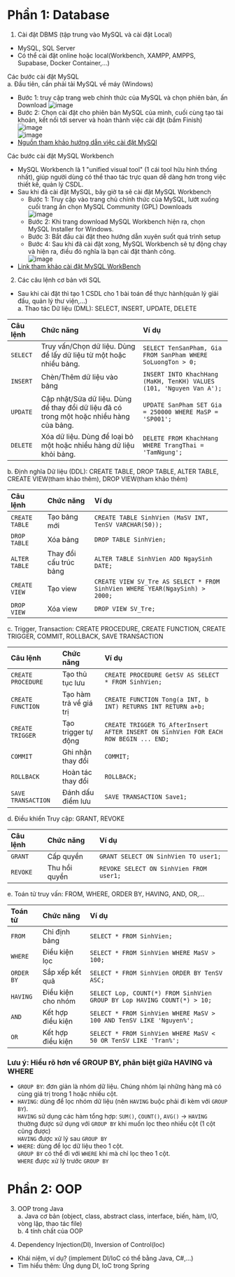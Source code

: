 # Phần 1: Database
1. Cài đặt DBMS (tập trung vào MySQL và cài đặt Local)
- MySQL, SQL Server
- Có thể cài đặt online hoặc local(Workbench, XAMPP, AMPPS, Supabase, Docker Container,...)

Các bước cài đặt MySQL  
a. Đầu tiên, cần phải tải MySQL về máy (Windows)
- Bước 1: truy cập trang web chính thức của MySQL và chọn phiên bản, ấn Download
![image](image/download%20mysql.png)
- Bước 2: Chọn cài đặt cho phiên bản MySQL của mình, cuối cùng tạo tài khoản, kết nối tới server và hoàn thành việc cài đặt (bấm Finish)
![image](image/taoTKSQL.png)  
![image](image/connect.png)  
- [Nguồn tham khảo hướng dẫn việc cài đặt MySQl](https://www.geeksforgeeks.org/mysql/how-to-install-mysql-in-windows/)

Các bước cài đặt MySQL Workbench
- MySQL Workbench là 1 "unified visual tool" (1 cái tool hữu hình thống nhất), giúp người dùng có thể thao tác trực quan dễ dàng hơn trong việc thiết kế, quản lý CSDL.
- Sau khi đã cài đặt MySQL, bây giờ ta sẽ cài đặt MySQL Workbench
    - Bước 1: Truy cập vào trang chủ chính thức của MySQL, lướt xuống cuối trang ấn chọn MySQL Community (GPL) Downloads  
    ![image](image/downloadWB1.png)  
    - Bước 2: Khi trang download MySQL Workbench hiện ra, chọn MySQL Installer for Windows.
    - Bước 3: Bắt đầu cài đặt theo hướng dẫn xuyên suốt quá trình setup
    - Bước 4: Sau khi đã cài đặt xong, MySQL Workbench sẽ tự động chạy và hiện ra, điều đó nghĩa là bạn cài đặt thành công.  
    ![image](image/success.png)
- [Link tham khảo cài đặt MySQL WorkBench](https://www.geeksforgeeks.org/installation-guide/how-to-install-sql-workbench-for-mysql-on-windows/)

2. Các câu lệnh cơ bản với SQL
- Sau khi cài đặt thì tạo 1 CSDL cho 1 bài toán để thực hành(quản lý giải đấu, quản lý thư viện,...)  
a. Thao tác Dữ liệu (DML): SELECT, INSERT, UPDATE, DELETE

|Câu lệnh|Chức năng|Ví dụ|
|:---|:---|:---|
|`SELECT`|Truy vấn/Chọn dữ liệu. Dùng để lấy dữ liệu từ một hoặc nhiều bảng.|`SELECT TenSanPham, Gia FROM SanPham WHERE SoLuongTon > 0;`|
|`INSERT`|Chèn/Thêm dữ liệu vào bảng|`INSERT INTO KhachHang (MaKH, TenKH) VALUES (101, 'Nguyen Van A');`|
|`UPDATE`|Cập nhật/Sửa dữ liệu. Dùng để thay đổi dữ liệu đã có trong một hoặc nhiều hàng của bảng.|`UPDATE SanPham SET Gia = 250000 WHERE MaSP = 'SP001';`|
|`DELETE`|Xóa dữ liệu. Dùng để loại bỏ một hoặc nhiều hàng dữ liệu khỏi bảng.|`DELETE FROM KhachHang WHERE TrangThai = 'TamNgung';`|

b. Định nghĩa Dữ liệu (DDL): CREATE TABLE, DROP TABLE, ALTER TABLE, CREATE VIEW(tham khảo thêm), DROP VIEW(tham khảo thêm)  

|Câu lệnh|Chức năng|Ví dụ|
|:---|:---|:---|
|`CREATE TABLE`|Tạo bảng mới|`CREATE TABLE SinhVien (MaSV INT, TenSV VARCHAR(50));`|
|`DROP TABLE`|Xóa bảng|`DROP TABLE SinhVien;`|
|`ALTER TABLE`|Thay đổi cấu trúc bảng|`ALTER TABLE SinhVien ADD NgaySinh DATE;`|
|`CREATE VIEW`|Tạo view|`CREATE VIEW SV_Tre AS SELECT * FROM SinhVien WHERE YEAR(NgaySinh) > 2000;`|
|`DROP VIEW`|Xóa view|`DROP VIEW SV_Tre;`|
c. Trigger, Transaction: CREATE PROCEDURE, CREATE FUNCTION, CREATE TRIGGER, COMMIT, ROLLBACK, SAVE TRANSACTION  

|Câu lệnh|Chức năng|Ví dụ|
|:---|:---|:---|
|`CREATE PROCEDURE`|Tạo thủ tục lưu|`CREATE PROCEDURE GetSV AS SELECT * FROM SinhVien;`|
|`CREATE FUNCTION`|Tạo hàm trả về giá trị|`CREATE FUNCTION Tong(a INT, b INT) RETURNS INT RETURN a+b;`|
|`CREATE TRIGGER`|Tạo trigger tự động|`CREATE TRIGGER TG_AfterInsert AFTER INSERT ON SinhVien FOR EACH ROW BEGIN ... END;`|
|`COMMIT`|Ghi nhận thay đổi|`COMMIT;`|
|`ROLLBACK`|Hoàn tác thay đổi|`ROLLBACK;`|
|`SAVE TRANSACTION`|Đánh dấu điểm lưu|`SAVE TRANSACTION Save1;`|
d. Điều khiển Truy cập: GRANT, REVOKE  

|Câu lệnh|Chức năng|Ví dụ|
|:---|:---|:---|
|`GRANT`|Cấp quyền|`GRANT SELECT ON SinhVien TO user1;`|
|`REVOKE`|Thu hồi quyền|`REVOKE SELECT ON SinhVien FROM user1;`|
e. Toán tử truy vấn: FROM, WHERE, ORDER BY, HAVING, AND, OR,...

|Toán tử|Chức năng|Ví dụ|
|:---|:---|:---|
|`FROM`|Chỉ định bảng|`SELECT * FROM SinhVien;`|
|`WHERE`|Điều kiện lọc|`SELECT * FROM SinhVien WHERE MaSV > 100;`|
|`ORDER BY`|Sắp xếp kết quả|`SELECT * FROM SinhVien ORDER BY TenSV ASC;`|
|`HAVING`|Điều kiện cho nhóm|`SELECT Lop, COUNT(*) FROM SinhVien GROUP BY Lop HAVING COUNT(*) > 10;`|
|`AND`|Kết hợp điều kiện|`SELECT * FROM SinhVien WHERE MaSV > 100 AND TenSV LIKE 'Nguyen%';`|
|`OR`|Kết hợp điều kiện|`SELECT * FROM SinhVien WHERE MaSV < 50 OR TenSV LIKE 'Tran%';`|

### Lưu ý: Hiểu rõ hơn về GROUP BY, phân biệt giữa HAVING và WHERE
- `GROUP BY`: đơn giản là nhóm dữ liệu. Chúng nhóm lại những hàng mà có cùng giá trị trong 1 hoặc nhiều cột.
- `HAVING`: dùng để lọc nhóm dữ liệu (nên `HAVING` buộc phải đi kèm với `GROUP BY`).  
`HAVING` sử dụng các hàm tổng hợp: `SUM()`, `COUNT()`, `AVG()` -> `HAVING` thường được sử dụng với `GROUP BY` khi muốn lọc theo nhiều cột (1 cột cũng được)  
`HAVING` được xử lý sau `GROUP BY` 
- `WHERE`: dùng để lọc dữ liệu theo 1 cột.  
`GROUP BY` có thể đi với `WHERE` khi mà chỉ lọc theo 1 cột.  
`WHERE` được xử lý trước `GROUP BY`


# Phần 2: OOP
3. OOP trong Java  
a. Java cơ bản (object, class, abstract class, interface, biến, hàm, I/O, vòng lặp, thao tác file)  
b. 4 tính chất của OOP

4. Dependency Injection(DI), Inversion of Control(Ioc) 
- Khái niệm, ví dụ? (implement DI/IoC có thể bằng Java, C#,...)
- Tìm hiểu thêm: Ứng dụng DI, IoC trong Spring